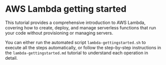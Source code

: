 # AWS Lambda getting started

This tutorial provides a comprehensive introduction to AWS Lambda, covering how to create, deploy, and manage serverless functions that run your code without provisioning or managing servers.

You can either run the automated script `lambda-gettingstarted.sh` to execute all the steps automatically, or follow the step-by-step instructions in the `lambda-gettingstarted.md` tutorial to understand each operation in detail.
